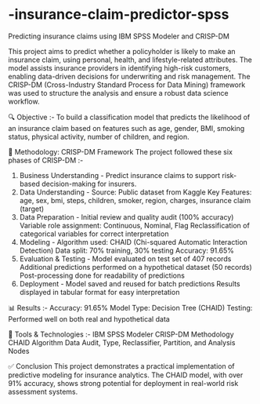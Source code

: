 # -insurance-claim-predictor-spss
Predicting insurance claims using IBM SPSS Modeler and CRISP-DM

This project aims to predict whether a policyholder is likely to make an insurance claim, using personal, health, and lifestyle-related attributes. The model assists insurance providers in identifying high-risk customers, enabling data-driven decisions for underwriting and risk management. The CRISP-DM (Cross-Industry Standard Process for Data Mining) framework was used to structure the analysis and ensure a robust data science workflow.

🔍 Objective :-
To build a classification model that predicts the likelihood of an insurance claim based on features such as age, gender, BMI, smoking status, physical activity, number of children, and region.

🧠 Methodology: CRISP-DM Framework
The project followed these six phases of CRISP-DM :-
1. Business Understanding - Predict insurance claims to support risk-based decision-making for insurers.
2. Data Understanding - Source: Public dataset from Kaggle
    Key Features:
    age, sex, bmi, steps, children, smoker, region, charges, insurance claim (target)
3. Data Preparation - Initial review and quality audit (100% accuracy)
    Variable role assignment: Continuous, Nominal, Flag
    Reclassification of categorical variables for correct interpretation
4. Modeling - Algorithm used: CHAID (Chi-squared Automatic Interaction Detection)
    Data split: 70% training, 30% testing
    Accuracy: 91.65%
5. Evaluation & Testing - Model evaluated on test set of 407 records
    Additional predictions performed on a hypothetical dataset (50 records)
    Post-processing done for readability of predictions
6. Deployment - Model saved and reused for batch predictions
    Results displayed in tabular format for easy interpretation

📊 Results :-
    Accuracy: 91.65%
    Model Type: Decision Tree (CHAID)
    Testing: Performed well on both real and hypothetical data

🧰 Tools & Technologies :-
     IBM SPSS Modeler
     CRISP-DM Methodology
     CHAID Algorithm
     Data Audit, Type, Reclassifier, Partition, and Analysis Nodes

✅ Conclusion
This project demonstrates a practical implementation of predictive modeling for insurance analytics. The CHAID model, with over 91% accuracy, shows strong potential  for deployment in real-world risk assessment systems.
